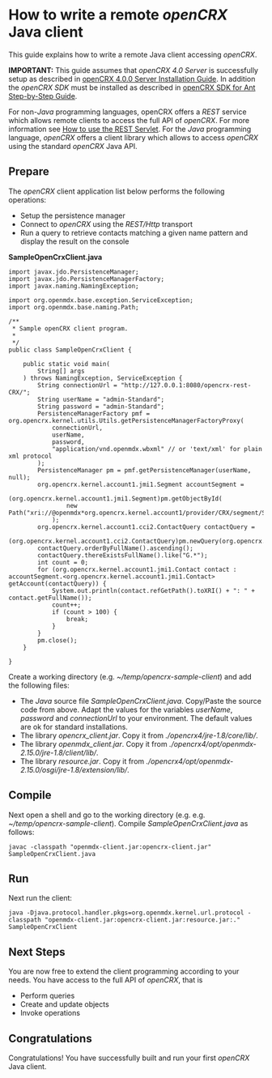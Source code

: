 # How to write a remote _openCRX_ Java client #

This guide explains how to write a remote Java client accessing _openCRX_.

__IMPORTANT:__ This guide assumes that _openCRX 4.0 Server_ is successfully setup as described in 
[openCRX 4.0.0 Server Installation Guide](http://www.opencrx.org/opencrx/4.0/installerServer/installer_openCRX_server.html). In addition 
the _openCRX SDK_ must be installed as described in [openCRX SDK for Ant Step-by-Step Guide](40/Sdk/StepByStepAnt/README.md).

For non-_Java_ programming languages, openCRX offers a _REST_ service which allows remote clients to 
access the full API of _openCRX_. For more information see [How to use the REST Servlet](40/Sdk/Rest/README.md). 
For the _Java_ programming language, _openCRX_ offers a client library which allows to access _openCRX_  using 
the standard _openCRX_ Java API.

## Prepare ##
The _openCRX_ client application list below performs the following operations:

* Setup the persistence manager
* Connect to _openCRX_ using the _REST/Http_ transport
* Run a query to retrieve contacts matching a given name pattern and display the result on the console

__SampleOpenCrxClient.java__

```
import javax.jdo.PersistenceManager;
import javax.jdo.PersistenceManagerFactory;
import javax.naming.NamingException;

import org.openmdx.base.exception.ServiceException;
import org.openmdx.base.naming.Path;

/**
 * Sample openCRX client program.
 *
 */
public class SampleOpenCrxClient {

	public static void main(
		String[] args
	) throws NamingException, ServiceException {
		String connectionUrl = "http://127.0.0.1:8080/opencrx-rest-CRX/";
		String userName = "admin-Standard";
		String password = "admin-Standard";
		PersistenceManagerFactory pmf = org.opencrx.kernel.utils.Utils.getPersistenceManagerFactoryProxy(
			connectionUrl,
			userName,
			password,
			"application/vnd.openmdx.wbxml" // or 'text/xml' for plain xml protocol
		);
		PersistenceManager pm = pmf.getPersistenceManager(userName, null);
		org.opencrx.kernel.account1.jmi1.Segment accountSegment = 
			(org.opencrx.kernel.account1.jmi1.Segment)pm.getObjectById(
				new Path("xri://@openmdx*org.opencrx.kernel.account1/provider/CRX/segment/Standard")
			);
		org.opencrx.kernel.account1.cci2.ContactQuery contactQuery = 
			(org.opencrx.kernel.account1.cci2.ContactQuery)pm.newQuery(org.opencrx.kernel.account1.jmi1.Contact.class);
		contactQuery.orderByFullName().ascending();
		contactQuery.thereExistsFullName().like("G.*");
		int count = 0;
		for (org.opencrx.kernel.account1.jmi1.Contact contact : accountSegment.<org.opencrx.kernel.account1.jmi1.Contact> getAccount(contactQuery)) {
			System.out.println(contact.refGetPath().toXRI() + ": " + contact.getFullName());
			count++;
			if (count > 100) {
				break;
			}
		}
		pm.close();
	}

}
```


Create a working directory (e.g. _~/temp/opencrx-sample-client_) and add the following files:

* The _Java_ source file _SampleOpenCrxClient.java_. Copy/Paste the source code from above. Adapt
  the values for the variables _userName_, _password_ and _connectionUrl_ to your environment. 
  The default values are ok for standard installations.
* The library _opencrx_client.jar_. Copy it from _./opencrx4/jre-1.8/core/lib/_.
* The library _openmdx_client.jar_. Copy it from _./opencrx4/opt/openmdx-2.15.0/jre-1.8/client/lib/_.
* The library _resource.jar_. Copy it from _./opencrx4/opt/openmdx-2.15.0/osgi/jre-1.8/extension/lib/_.   

## Compile ##

Next open a shell and go to the working directory (e.g. e.g. _~/temp/opencrx-sample-client_). Compile
_SampleOpenCrxClient.java_ as follows:

```
javac -classpath "openmdx-client.jar:opencrx-client.jar" SampleOpenCrxClient.java
```

## Run ##
Next run the client:

```
java -Djava.protocol.handler.pkgs=org.openmdx.kernel.url.protocol -classpath "openmdx-client.jar:opencrx-client.jar:resource.jar:." SampleOpenCrxClient
```

## Next Steps ##
You are now free to extend the client programming according to your needs. You have access to the
full API of _openCRX_, that is

* Perform queries
* Create and update objects
* Invoke operations

## Congratulations ##
Congratulations! You have successfully built and run your first _openCRX_ Java client.

